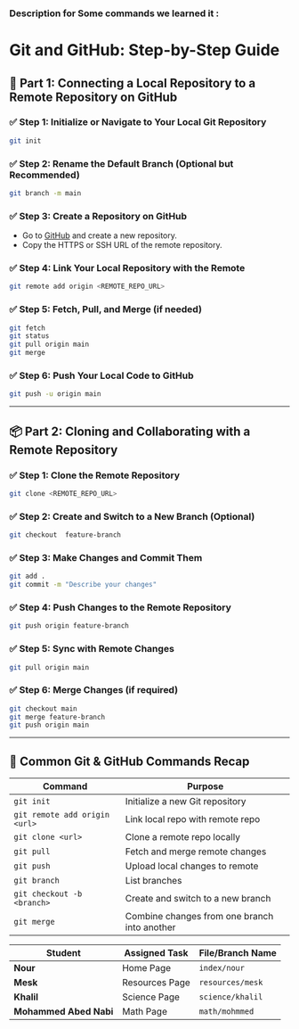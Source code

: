 



### Description for Some commands we learned it :
# Git and GitHub: Step-by-Step Guide

## 🔗 Part 1: Connecting a Local Repository to a Remote Repository on GitHub

### ✅ Step 1: Initialize or Navigate to Your Local Git Repository
```bash
git init
```

### ✅ Step 2: Rename the Default Branch (Optional but Recommended)
```bash
git branch -m main
```

### ✅ Step 3: Create a Repository on GitHub
- Go to [GitHub](https://github.com) and create a new repository.
- Copy the HTTPS or SSH URL of the remote repository.

### ✅ Step 4: Link Your Local Repository with the Remote
```bash
git remote add origin <REMOTE_REPO_URL>
```

### ✅ Step 5: Fetch, Pull, and Merge (if needed)
```bash
git fetch
git status
git pull origin main
git merge
```

### ✅ Step 6: Push Your Local Code to GitHub
```bash
git push -u origin main
```

---

## 📦 Part 2: Cloning and Collaborating with a Remote Repository

### ✅ Step 1: Clone the Remote Repository
```bash
git clone <REMOTE_REPO_URL>
```

### ✅ Step 2: Create and Switch to a New Branch (Optional)
```bash
git checkout  feature-branch
```

### ✅ Step 3: Make Changes and Commit Them
```bash
git add .
git commit -m "Describe your changes"
```

### ✅ Step 4: Push Changes to the Remote Repository
```bash
git push origin feature-branch
```

### ✅ Step 5: Sync with Remote Changes
```bash
git pull origin main
```

### ✅ Step 6: Merge Changes (if required)
```bash
git checkout main
git merge feature-branch
git push origin main
```

---

## 🔁 Common Git & GitHub Commands Recap

| Command                         | Purpose                                        |
|---------------------------------|------------------------------------------------|
| `git init`                      | Initialize a new Git repository                |
| `git remote add origin <url>`   | Link local repo with remote repo               |
| `git clone <url>`               | Clone a remote repo locally                    |
| `git pull`                      | Fetch and merge remote changes                 |
| `git push`                      | Upload local changes to remote                 |
| `git branch`                    | List branches                                  |
| `git checkout -b <branch>`      | Create and switch to a new branch              |
| `git merge`                     | Combine changes from one branch into another   |



| Student                | Assigned Task  | File/Branch Name       |
| ---------------------- | -------------- | ---------------------- |
| **Nour**               | Home Page      | `index/nour`           |
| **Mesk**               | Resources Page | `resources/mesk` |
| **Khalil**             | Science Page   | `science/khalil`   |
| **Mohammed Abed Nabi** | Math Page      | `math/mohmmed`      |
